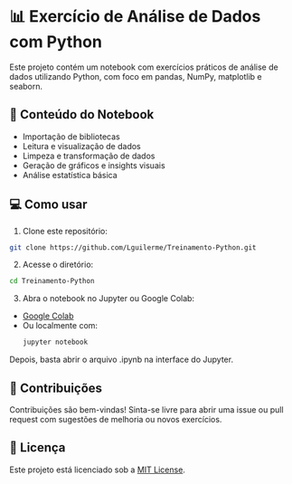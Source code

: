 
# 📊 Exercício de Análise de Dados com Python

Este projeto contém um notebook com exercícios práticos de análise de dados utilizando Python, com foco em pandas, NumPy, matplotlib e seaborn.

## 📁 Conteúdo do Notebook

- Importação de bibliotecas
- Leitura e visualização de dados
- Limpeza e transformação de dados
- Geração de gráficos e insights visuais
- Análise estatística básica

## 💻 Como usar

1. Clone este repositório:

```bash
git clone https://github.com/Lguilerme/Treinamento-Python.git
```

2. Acesse o diretório:

```bash
cd Treinamento-Python
```

3. Abra o notebook no Jupyter ou Google Colab:

- [Google Colab](https://colab.research.google.com/)
- Ou localmente com:  
  ```bash
  jupyter notebook
  ```

Depois, basta abrir o arquivo .ipynb na interface do Jupyter.

## 🤝 Contribuições

Contribuições são bem-vindas! Sinta-se livre para abrir uma issue ou pull request com sugestões de melhoria ou novos exercícios.

## 📜 Licença

Este projeto está licenciado sob a [MIT License](LICENSE).
